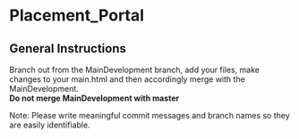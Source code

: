 # Placement_Portal

## General Instructions 

Branch out from the MainDevelopment branch, add your files, make changes to your main.html and then accordingly merge with 
the MainDevelopment.  
**Do not merge MainDevelopment with master**   

Note: Please write meaningful commit messages and branch names so they are easily identifiable. 

